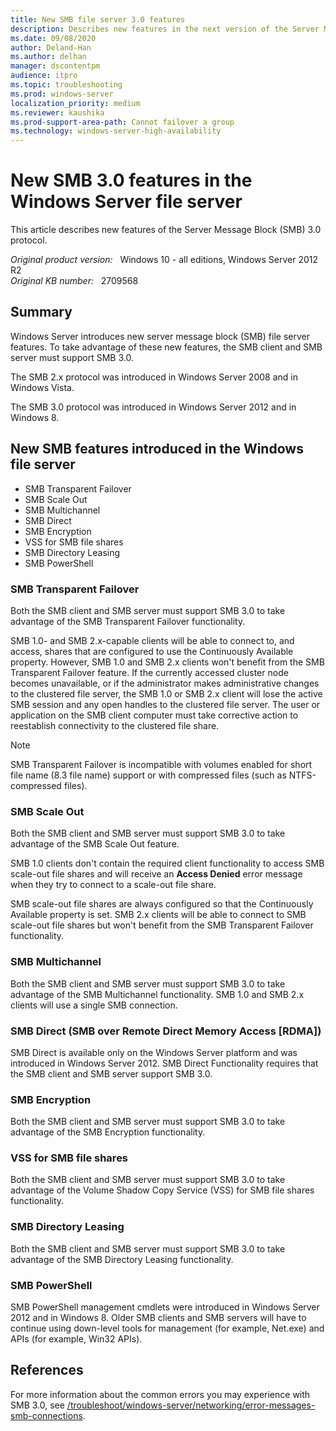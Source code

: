 ```yaml
---
title: New SMB file server 3.0 features
description: Describes new features in the next version of the Server Message Block (SMB) protocol, SMB 3.0. Windows Server introduced SMB 3.0.
ms.date: 09/08/2020
author: Deland-Han
ms.author: delhan
manager: dscontentpm
audience: itpro
ms.topic: troubleshooting
ms.prod: windows-server
localization_priority: medium
ms.reviewer: kaushika
ms.prod-support-area-path: Cannot failover a group
ms.technology: windows-server-high-availability
---
```

# New SMB 3.0 features in the Windows Server file server

This article describes new features of the Server Message Block (SMB) 3.0 protocol.

_Original product version:_ &nbsp; Windows 10 - all editions, Windows Server 2012 R2  
_Original KB number:_ &nbsp; 2709568

## Summary

Windows Server introduces new server message block (SMB) file server features. To take advantage of these new features, the SMB client and SMB server must support SMB 3.0.

The SMB 2.x protocol was introduced in Windows Server 2008 and in Windows Vista.

The SMB 3.0 protocol was introduced in Windows Server 2012 and in Windows 8.

## New SMB features introduced in the Windows file server

- SMB Transparent Failover
- SMB Scale Out
- SMB Multichannel
- SMB Direct
- SMB Encryption
- VSS for SMB file shares
- SMB Directory Leasing
- SMB PowerShell

### SMB Transparent Failover

Both the SMB client and SMB server must support SMB 3.0 to take advantage of the SMB Transparent Failover functionality.

SMB 1.0- and SMB 2.x-capable clients will be able to connect to, and access, shares that are configured to use the Continuously Available property. However, SMB 1.0 and SMB 2.x clients won't benefit from the SMB Transparent Failover feature. If the currently accessed cluster node becomes unavailable, or if the administrator makes administrative changes to the clustered file server, the SMB 1.0 or SMB 2.x client will lose the active SMB session and any open handles to the clustered file server. The user or application on the SMB client computer must take corrective action to reestablish connectivity to the clustered file share.

> [!NOTE]
> SMB Transparent Failover is incompatible with volumes enabled for short file name (8.3 file name) support or with compressed files (such as NTFS-compressed files).

### SMB Scale Out

Both the SMB client and SMB server must support SMB 3.0 to take advantage of the SMB Scale Out feature.

SMB 1.0 clients don't contain the required client functionality to access SMB scale-out file shares and will receive an **Access Denied** error message when they try to connect to a scale-out file share.

SMB scale-out file shares are always configured so that the Continuously Available property is set. SMB 2.x clients will be able to connect to SMB scale-out file shares but won't benefit from the SMB Transparent Failover functionality.

### SMB Multichannel

Both the SMB client and SMB server must support SMB 3.0 to take advantage of the SMB Multichannel functionality. SMB 1.0 and SMB 2.x clients will use a single SMB connection.

### SMB Direct (SMB over Remote Direct Memory Access [RDMA])

SMB Direct is available only on the Windows Server platform and was introduced in Windows Server 2012. SMB Direct Functionality requires that the SMB client and SMB server support SMB 3.0.

### SMB Encryption

Both the SMB client and SMB server must support SMB 3.0 to take advantage of the SMB Encryption functionality.

### VSS for SMB file shares

Both the SMB client and SMB server must support SMB 3.0 to take advantage of the Volume Shadow Copy Service (VSS) for SMB file shares functionality.

### SMB Directory Leasing

Both the SMB client and SMB server must support SMB 3.0 to take advantage of the SMB Directory Leasing functionality.

### SMB PowerShell

SMB PowerShell management cmdlets were introduced in Windows Server 2012 and in Windows 8. Older SMB clients and SMB servers will have to continue using down-level tools for management (for example, Net.exe) and APIs (for example, Win32 APIs).

## References

For more information about the common errors you may experience with SMB 3.0, see [/troubleshoot/windows-server/networking/error-messages-smb-connections](https://support.microsoft.com/help/2686098).
